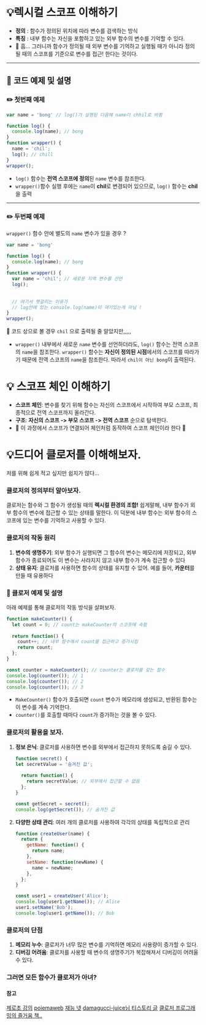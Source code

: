 # 💡렉시컬 스코프 이해하기

- **정의** : 함수가 정의된 위치에 따라 변수를 검색하는 방식
- **특징** : 내부 함수는 자신을 포함하고 있는 외부 함수의 변수를 기억할 수 있다.
- 🌚 흠... 그러니까 함수가 정의될 때 외부 변수를 기억하고 실행될 때가 아니라 정의될 때의 스코프를 기준으로 변수를 접근! 한다는 것이다.

***
## 🚀 코드 예제 및 설명
### ✏️ 첫번째 예제

```javascript
var name = 'bong' // log()가 실행된 다음에 name이 chhil로 바뀜

function log() {
  console.log(name); // bong
}
function wrapper() {
  name = 'chil';
  log(); // chill
}
wrapper();
```
- `log()` 함수는 **전역 스코프에 정의**된 `name` 변수를 참조한다.
- `wrapper()`함수 실행 후에는 `name`이 **chil**로 변경되어 있으므로, `log()` 함수는 **chil**을 출력

***
### ✏️ 두번째 예제
`wrapper()` 함수 안에 별도의 `name` 변수가 있을 경우 ?

```javascript
var name = 'bong'

function log() {
  console.log(name); // bong
}
function wrapper() {
  var name = 'chil'; // 새로운 지역 변수를 선언
  log();
  
  
  // 여기서 헷갈리는 이유가 
  // log안에 있는 console.log(name)이 여기있는게 아님 !
}
wrapper();
```
🌚 코드 상으로 볼 경우 `chil` 으로 출력될 줄 알았지만,,,,,
- `wrapper()` 내부에서 새로운 `name` 변수를 선언하더라도, `log()` 함수는 전역 스코프의 `name`을 참조한다.
	`wrapper()` 함수는 **자신이 정의된 시점**에서의 스코프를 따라가기 때문에 전역 스코프의 `name`을 참조한다. 따라서 `chil이 아닌 bong`이 출력된다.

# 💡 스코프 체인 이해하기

- **스코프 체인**: 변수를 찾기 위해 함수는 자신의 스코프에서 시작하여 부모 스코프, 최종적으로 전역 스코프까지 올라간다.
- **구조**: **자신의 스코프 -> 부모 스코프 -> 전역 스코프** 순으로 탐색한다.
- 🌚 이 과정에서 스코프가 연결되어 체인처럼 동작하여 스코프 체인이라 한다 🌚

# 💡드디어 클로저를 이해해보자.

저를 위해 쉽게 적고 싶지만 쉽지가 않다...
### **클로저의 정의**부터 알아보자.
클로저는 함수와 그 함수가 생성될 때의 **렉시컬 환경의 조합!** 쉽게말해, 내부 함수가 외부 함수의 변수에 접근할 수 있는 상태를 말한다. 이 덕분에 내부 함수는 외부 함수의 스코프에 있는 변수를 기억하고 사용할 수 있다.

### 클로저의 작동 원리

1. **변수의 생명주기**: 외부 함수가 실행되면 그 함수의 변수는 메모리에 저장되고, 외부 함수가 종료되어도 이 변수는 사라지지 않고 내부 함수가 계속 접근할 수 있다
2. **상태 유지**: 클로저를 사용하면 함수의 상태를 유지할 수 있어. 예를 들어, **카운터**를 만들 때 유용하다

### 🚀 클로저 예제 및 설명

아래 예제를 통해 클로저의 작동 방식을 살펴보자.

```javascript
function makeCounter() {
  let count = 0; // count는 makeCounter의 스코프에 속함
  
  return function() {
    count++; // 내부 함수에서 count를 접근하고 증가시킴
    return count;
  };
}

const counter = makeCounter(); // counter는 클로저를 갖는 함수
console.log(counter()); // 1
console.log(counter()); // 2
console.log(counter()); // 3
```
- `MakeCounter()` 함수가 호출되면 `count` 변수가 메모리에 생성되고, 반환된 함수는 이 변수를 계속 기억한다.
- `counter()`를 호출할 때마다 `count`가 증가하는 것을 볼 수 있다.

### 클로저의 활용을 보자.

1. **정보 은닉**: 클로저를 사용하면 변수를 외부에서 접근하지 못하도록 숨길 수 있다.
	```javascript
	function secret() {
	let secretValue = '숨겨진 값';
	  
	  return function() {
		return secretValue; // 외부에서 접근할 수 없음
	  };
	}

	const getSecret = secret();
	console.log(getSecret()); // 숨겨진 값
	```
    
2. **다양한 상태 관리**: 여러 개의 클로저를 사용하여 각각의 상태를 독립적으로 관리
    ```javascript
    function createUser(name) {
      return {
        getName: function() {
          return name;
        },
        setName: function(newName) {
          name = newName;
        },
      };
    }
    
    const user1 = createUser('Alice');
    console.log(user1.getName()); // Alice
    user1.setName('Bob');
    console.log(user1.getName()); // Bob
    ```
    
### 클로저의 단점

1. **메모리 누수**: 클로저가 너무 많은 변수를 기억하면 메모리 사용량이 증가할 수 있다.
2. **디버깅 어려움**: 클로저를 사용할 때 변수의 생명주기가 복잡해져서 디버깅이 어려울 수 있다.
### 그러면 모든 함수가 클로저가 아녀?


#### 참고
[제로초 강의](https://www.youtube.com/watch?v=jVP4fFtSvsg)
[poiemaweb](https://poiemaweb.com/js-scope#7-%EB%A0%89%EC%8B%9C%EC%BB%AC-%EC%8A%A4%EC%BD%94%ED%94%84)
[재능 넷](https://www.jaenung.net/tree/1560)
[damagucci-juice님 티스토리 글](https://damagucci-juice.tistory.com/entry/8%EC%9D%BC%EC%B0%A8-%ED%81%B4%EB%A1%9C%EC%A0%80)
[클로저 프로그래밍의 즐거움 책..](https://www.yes24.com/Product/Goods/24555451)

